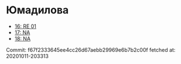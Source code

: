 # Юмадилова
- [16: RE 01](16.md)
- [17: NA](17.md)
- [18: NA](18.md)

Commit: f67f2333645ee4cc26d67aebb29969e6b7b2c00f
 fetched at: 20201011-203313
